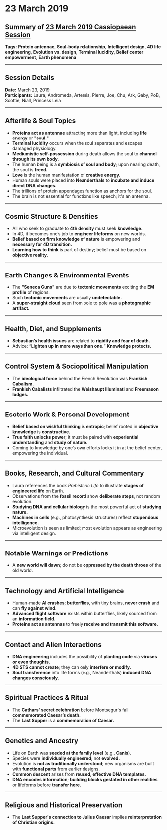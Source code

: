 # 23 March 2019

## Summary of [23 March 2019 Cassiopaean Session](https://cassiopaea.org/forum/threads/session-23-march-2019.47029/)

**Tags:** **Protein antennae**, **Soul-body relationship**, **Intelligent design**, **4D life engineering**, **Evolution vs. design**, **Terminal lucidity**, **Belief center empowerment**, **Earth phenomena**

---


## Session Details

**Date:** March 23, 2019  
**Participants:** Laura, Andromeda, Artemis, Pierre, Joe, Chu, Ark, Gaby, PoB, Scottie, Niall, Princess Leia

---


## Afterlife & Soul Topics

- **Proteins act as antennae** attracting more than light, including **life energy** or "**soul.**"
- **Terminal lucidity** occurs when the soul separates and escapes damaged physiology.
- **Mediumistic self-possession** during death allows the soul to **channel through its own body.**
- The human being is a **symbiosis of soul and body**; upon nearing death, the soul is **freed.**
- **Love** is the human manifestation of **creative energy.**
- Human souls were placed into **Neanderthals** to **incubate and induce direct DNA changes.**
- The trillions of protein appendages function as anchors for the soul.
- The brain is not essential for functions like speech; it's an antenna.

---


## Cosmic Structure & Densities

- All who seek to graduate to **4th density** must seek **knowledge.**
- In 4D, it becomes one’s job to **engineer lifeforms** on new worlds.
- **Belief based on firm knowledge of nature** is empowering and **necessary for 4D transition.**
- **Learning how to think** is part of destiny; belief must be based on **objective reality.**

---


## Earth Changes & Environmental Events

- The **"Seneca Guns"** are due to **tectonic movements** exciting the **EM profile** of regions.
- Such **tectonic movements** are usually **undetectable.**
- A **super-straight cloud** seen from pole to pole was a **photographic artifact.**

---


## Health, Diet, and Supplements

- **Sebastian’s health issues** are related to **rigidity and fear of death.**
- Advice: “**Lighten up in more ways than one.**” **Knowledge protects.**

---


## Control System & Sociopolitical Manipulation

- The **ideological force** behind the French Revolution was **Frankish Cabalism.**
- **Frankish Cabalists** infiltrated the **Weishaupt Illuminati** and **Freemason lodges.**

---


## Esoteric Work & Personal Development

- **Belief based on wishful thinking** is **entropic**; belief rooted in **objective knowledge** is **constructive.**
- **True faith unlocks power**; it must be paired with **experiential understanding** and **study of nature.**
- Coming to knowledge by one’s own efforts locks it in at the belief center, empowering the individual.

---


## Books, Research, and Cultural Commentary

- Laura references the book *Prehistoric Life* to illustrate **stages of engineered life** on Earth.
- Observations from the **fossil record** show **deliberate steps**, not random evolution.
- **Studying DNA and cellular biology** is the most powerful act of **studying nature.**
- **Machines in cells** (e.g., photosynthesis structures) reflect **stupendous intelligence.**
- Microevolution is seen as limited; most evolution appears as engineering via intelligent design.

---


## Notable Warnings or Predictions

- A **new world will dawn**; do not be **oppressed by the death throes** of the old world.

---


## Technology and Artificial Intelligence

- Human-made **AI crashes**; **butterflies**, with tiny brains, **never crash** and can **fly against wind.**
- **Advanced flight software** exists within butterflies, likely sourced from an **information field.**
- **Proteins act as antennas** to freely **receive and transmit this software.**

---


## Contact and Alien Interactions

- **DNA engineering** includes the possibility of **planting code** via **viruses or even thoughts.**
- **4D STS cannot create**; they can only **interfere or modify.**
- **Soul transference** into life forms (e.g., Neanderthals) **induced DNA changes consciously.**

---


## Spiritual Practices & Ritual

- The **Cathars' secret celebration** before Montsegur's fall **commemorated Caesar’s death.**
- The **Last Supper** is a **commemoration of Caesar.**

---


## Genetics and Ancestry

- Life on Earth was **seeded at the family level** (e.g., **Canis**).
- Species were **individually engineered**; not **evolved.**
- Evolution is **not as traditionally understood**; new organisms are built with **functional parts** from earlier designs.
- **Common descent** arises from **reused, effective DNA templates.**
- **DNA encodes information**; **building blocks gestated in other realities** or lifeforms before **transfer here.**

---


## Religious and Historical Preservation

- The **Last Supper's connection to Julius Caesar** implies **reinterpretation of Christian origins.**
